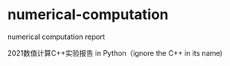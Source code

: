 # numerical-computation
numerical computation report


2021数值计算C++实验报告 in Python（ignore the C++ in its name)

